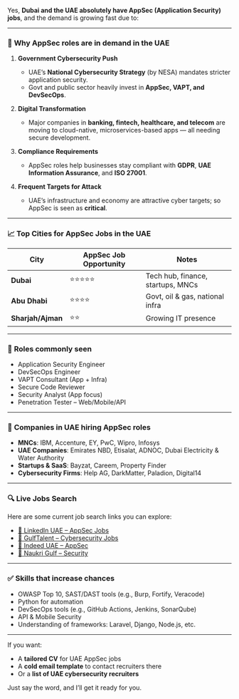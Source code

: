 Yes, **Dubai and the UAE absolutely have AppSec (Application Security) jobs**, and the demand is growing fast due to:

---

### 🔐 **Why AppSec roles are in demand in the UAE**

1. **Government Cybersecurity Push**
    
    - UAE’s **National Cybersecurity Strategy** (by NESA) mandates stricter application security.
    - Govt and public sector heavily invest in **AppSec, VAPT, and DevSecOps**.
2. **Digital Transformation**
    
    - Major companies in **banking, fintech, healthcare, and telecom** are moving to cloud-native, microservices-based apps — all needing secure development.
3. **Compliance Requirements**
    
    - AppSec roles help businesses stay compliant with **GDPR**, **UAE Information Assurance**, and **ISO 27001**.
4. **Frequent Targets for Attack**
    
    - UAE’s infrastructure and economy are attractive cyber targets; so AppSec is seen as **critical**.

---

### 📈 **Top Cities for AppSec Jobs in the UAE**

|City|AppSec Job Opportunity|Notes|
|---|---|---|
|**Dubai**|⭐⭐⭐⭐⭐|Tech hub, finance, startups, MNCs|
|**Abu Dhabi**|⭐⭐⭐⭐|Govt, oil & gas, national infra|
|**Sharjah/Ajman**|⭐⭐|Growing IT presence|

---

### 💼 **Roles commonly seen**

- Application Security Engineer
- DevSecOps Engineer
- VAPT Consultant (App + Infra)
- Secure Code Reviewer
- Security Analyst (App focus)
- Penetration Tester – Web/Mobile/API

---

### 🏢 **Companies in UAE hiring AppSec roles**

- **MNCs**: IBM, Accenture, EY, PwC, Wipro, Infosys
- **UAE Companies**: Emirates NBD, Etisalat, ADNOC, Dubai Electricity & Water Authority
- **Startups & SaaS**: Bayzat, Careem, Property Finder
- **Cybersecurity Firms**: Help AG, DarkMatter, Paladion, Digital14

---

### 🔍 Live Jobs Search

Here are some current job search links you can explore:

- [🔗 LinkedIn UAE – AppSec Jobs](https://www.linkedin.com/jobs/search/?keywords=Application%20Security&location=United%20Arab%20Emirates)
- [🔗 GulfTalent – Cybersecurity Jobs](https://www.gulftalent.com/)
- [🔗 Indeed UAE – AppSec](https://www.indeed.ae/)
- [🔗 Naukri Gulf – Security](https://www.naukrigulf.com/)

---

### ✅ Skills that increase chances

- OWASP Top 10, SAST/DAST tools (e.g., Burp, Fortify, Veracode)
- Python for automation
- DevSecOps tools (e.g., GitHub Actions, Jenkins, SonarQube)
- API & Mobile Security
- Understanding of frameworks: Laravel, Django, Node.js, etc.

---

If you want:

- A **tailored CV** for UAE AppSec jobs
- A **cold email template** to contact recruiters there
- Or a **list of UAE cybersecurity recruiters**

Just say the word, and I’ll get it ready for you.